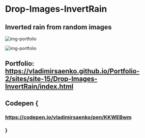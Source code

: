 # Drop-Images-InvertRain
 
## Inverted rain from random images

![img-portfolio](https://user-images.githubusercontent.com/56477695/150163941-e641901e-20d4-4342-9597-5356770aa0cc.jpeg)

![img-portfolio](https://user-images.githubusercontent.com/56477695/203998764-0c1997ba-d3c7-4698-a78f-26dcbbdde3a5.jpg)

## Portfolio: https://vladimirsaenko.github.io/Portfolio-2/sites/site-15/Drop-Images-InvertRain/index.html

## Codepen {

### https://codepen.io/vladimirsaenko/pen/KKWEBwm

### }
